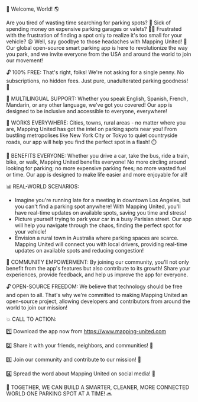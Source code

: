 🚀 Welcome, World! 🌎

Are you tired of wasting time searching for parking spots? 💸 Sick of spending money on expensive parking garages or valets? 🏋️‍♀️ Frustrated with the frustration of finding a spot only to realize it's too small for your vehicle? 😩 Well, say goodbye to those headaches with Mapping United! 🎉 Our global open-source smart parking app is here to revolutionize the way you park, and we invite everyone from the USA and around the world to join our movement!

🔓 100% FREE: That's right, folks! We're not asking for a single penny. No subscriptions, no hidden fees. Just pure, unadulterated parking goodness! 🎁

💬 MULTILINGUAL SUPPORT: Whether you speak English, Spanish, French, Mandarin, or any other language, we've got you covered! Our app is designed to be inclusive and accessible to everyone, everywhere!

📍 WORKS EVERYWHERE: Cities, towns, rural areas - no matter where you are, Mapping United has got the intel on parking spots near you! From bustling metropolises like New York City or Tokyo to quiet countryside roads, our app will help you find the perfect spot in a flash! ⏱️

🌟 BENEFITS EVERYONE: Whether you drive a car, take the bus, ride a train, bike, or walk, Mapping United benefits everyone! No more circling around looking for parking; no more expensive parking fees; no more wasted fuel or time. Our app is designed to make life easier and more enjoyable for all!

📊 REAL-WORLD SCENARIOS:

* Imagine you're running late for a meeting in downtown Los Angeles, but you can't find a parking spot anywhere! With Mapping United, you'll have real-time updates on available spots, saving you time and stress!
* Picture yourself trying to park your car in a busy Parisian street. Our app will help you navigate through the chaos, finding the perfect spot for your vehicle!
* Envision a rural town in Australia where parking spaces are scarce. Mapping United will connect you with local drivers, providing real-time updates on available spots and reducing congestion!

🌟 COMMUNITY EMPOWERMENT: By joining our community, you'll not only benefit from the app's features but also contribute to its growth! Share your experiences, provide feedback, and help us improve the app for everyone.

🔓 OPEN-SOURCE FREEDOM: We believe that technology should be free and open to all. That's why we're committed to making Mapping United an open-source project, allowing developers and contributors from around the world to join our mission!

💥 CALL TO ACTION:

1️⃣ Download the app now from https://www.mapping-united.com

2️⃣ Share it with your friends, neighbors, and communities! 📱

3️⃣ Join our community and contribute to our mission! 👥

4️⃣ Spread the word about Mapping United on social media! 📢

🌟 TOGETHER, WE CAN BUILD A SMARTER, CLEANER, MORE CONNECTED WORLD ONE PARKING SPOT AT A TIME! 🔜